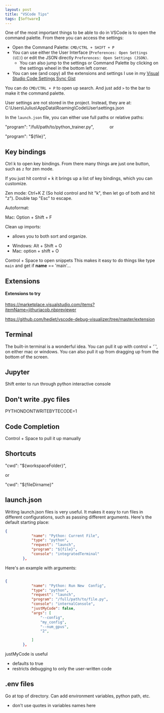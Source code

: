 ```yaml
---
layout: post
title: "VSCode Tips"
tags: [Software]
---
```


One of the most important things to be able to do in VSCode is to open the command palette. From there you can access the settings:

  * Open the Command Palette: `CMD/CTRL + SHIFT + P`
  * You can use either the User Interface (`Preferences: Open Settings (UI)`) or edit the JSON directly `Preferences: Open Settings (JSON)`. 
    * You can also jump to the settings or Command Palette by clicking on the settings wheel in the bottom left corner.
* You can see (and copy) all the extensions and settings I use in my [Visual Studio Code Settings Sync Gist](https://gist.github.com/jss367/6574f6940f7c9603ffd949f42ca4f205)

You can do `CMD/CTRL + P` to open up search. And just add `>` to the bar to make it the command palette.

User settings are not stored in the project. Instead, they are at: C:\Users\Julius\AppData\Roaming\Code\User\settings.json


In the `launch.json` file, you can either use full paths or relative paths:

"program": "/full/path/to/python_trainer.py",
            
or 

"program": "${file}",

## Key bindings

Ctrl k to open key bindings. From there many things are just one button, such as `z` for zen mode.

If you just hit control + k it brings up a list of key bindings, which you can customize.

Zen mode: Ctrl+K Z
(So hold control and hit "k", then let go of both and hit "z"). Double tap "Esc" to escape.


Autoformat:

Mac: Option + Shift + F



Clean up imports:

- allows you to both sort and organize.

* Windows: Alt + Shift + O
* Mac: option + shift + O


Control + Space to open snippets
This makes it easy to do things like type `main` and get if __name__ == 'main'...

## Extensions

#### Extensions to try

https://marketplace.visualstudio.com/items?itemName=jithurjacob.nbpreviewer

https://github.com/hediet/vscode-debug-visualizer/tree/master/extension

## Terminal

The built-in terminal is a wonderful idea. You can pull it up with control + '`', on either mac or windows. You can also pull it up from dragging up from the bottom of the screen.

## Jupyter

Shift enter to run through python interactive console


## Don't write .pyc files

PYTHONDONTWRITEBYTECODE=1

## Code Completion

Control + Space to pull it up manually

## Shortcuts

"cwd": "${workspaceFolder}",

or

"cwd": "${fileDirname}"


## launch.json ##

Writing launch.json files is very useful. It makes it easy to run files in different configurations, such as passing different arguments. Here's the default starting place:

```json
{
            "name": "Python: Current File",
            "type": "python",
            "request": "launch",
            "program": "${file}",
            "console": "integratedTerminal"
        },
```

Here's an example with arguments:

```json

{
            "name": "Python: Run New  Config",
            "type": "python",
            "request": "launch",
            "program": "/full/path/to/file.py",
            "console": "internalConsole",
            "justMyCode": false,
            "args": [
                "--config",
                "my_config",
                "--num_gpus",
                "2",

            ]
        },

```


justMyCode is useful
- defaults to true
- restricts debugging to only the user-written code

## .env files ##
Go at top of directory. Can add environment variables, python path, etc.

- don't use quotes in variables names here
